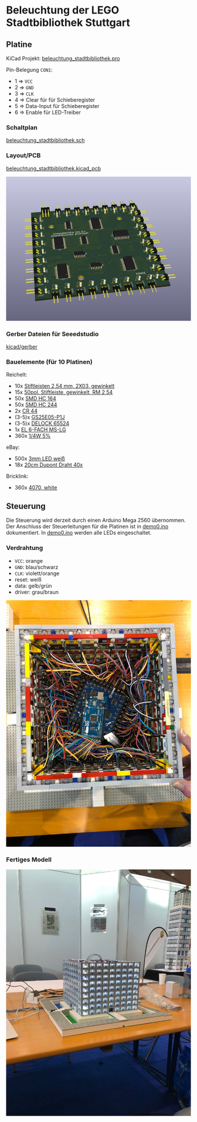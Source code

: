 # Beleuchtung der LEGO Stadtbibliothek Stuttgart

## Platine
KiCad Projekt:
[beleuchtung_stadtbibliothek.pro](./kicad/beleuchtung_stadtbibliothek.pro)

Pin-Belegung `CON1`:

 * 1 => `VCC`
 * 2 => `GND`
 * 3 => `CLK`
 * 4 => Clear für für Schieberegister
 * 5 => Data-Input für Schieberegister 
 * 6 => Enable für LED-Treiber 

### Schaltplan
[beleuchtung_stadtbibliothek.sch](./kicad/beleuchtung_stadtbibliothek.sch)

### Layout/PCB
[beleuchtung_stadtbibliothek.kicad_pcb](./kicad/beleuchtung_stadtbibliothek.kicad_pcb)
    

![./images/pcb_3d.png](./images/pcb_3d.png)

### Gerber Dateien für Seeedstudio
[kicad/gerber](./kicad/gerber)


### Bauelemente (für 10 Platinen)
Reichelt:

 * 10x [Stiftleisten 2,54 mm, 2X03, gewinkelt](https://www.reichelt.de/Stiftleisten/MPE-088-2-006/3/index.html?ACTION=3&LA=2&ARTICLE=119904&GROUPID=7434&artnr=MPE+088-2-006&SEARCH=%252A)
 * 15x [50pol. Stiftleiste, gewinkelt, RM 2,54](https://www.reichelt.de/Stiftleisten/SL-1X50W-2-54/3/index.html?ACTION=3&LA=2&ARTICLE=19509&GROUPID=7434&artnr=SL+1X50W+2%2C54&SEARCH=%252A)
 * 50x [SMD HC 164](https://www.reichelt.de/ICs-74HC-SMD/SMD-HC-164/3/index.html?ACTION=3&LA=2&ARTICLE=18650&GROUPID=2931&artnr=SMD+HC+164&SEARCH=%252A)
 * 50x [SMD HC 244](https://www.reichelt.de/ICs-74HC-SMD/SMD-HC-244/3/index.html?ACTION=3&LA=2&ARTICLE=18663&GROUPID=2931&artnr=SMD+HC+244&SEARCH=%252A)
 * 2x [CR 44](https://www.reichelt.de/Flussmittel-Loetpasten/CR-44/3/index.html?ACTION=3&LA=2&ARTICLE=6833&GROUPID=4132&artnr=CR+44&SEARCH=%252A)
 * (3-5)x [GS25E05-P1J](https://www.reichelt.de/Festspannungsnetzteile/GS25E05-P1J/3/index.html?ACTION=3&LA=2&ARTICLE=161618&GROUPID=4946&artnr=GS25E05-P1J&SEARCH=%252A)
 * (3-5)x [DELOCK 65524](https://www.reichelt.de/Hohlstecker/DELOCK-65524/3/index.html?ACTION=3&LA=2&ARTICLE=143219&GROUPID=7488&artnr=DELOCK+65524&SEARCH=%252A)
 * 1x [EL 6-FACH MS-LG](https://www.reichelt.de/Steckdosenleiste-allgemein/EL-6-FACH-MS-LG/3/index.html?ACTION=3&LA=446&ARTICLE=34994&GROUPID=4280&artnr=EL+6-FACH+MS-LG&SEARCH=mehrfachsteckdose)
 * 360x [1/4W 5%](https://www.reichelt.de/1-4W-5-/2/index.html?ACTION=2&LA=2&GROUPID=3061)

eBay:

 * 500x [3mm LED weiß](http://www.ebay.de/itm/Transparente-High-Quality-LEDs-Leucht-Dioden-in-verschiedenen-Grosen-und-Farben-/171370401875?var=&hash=item27e678d053:m:myDHtgaZcdvr4vHanhSXiCA)
 * 18x [20cm Dupont Draht 40x](http://www.ebay.de/itm/40x-Dupont-Draht-Rainbow-Color-Jumper-Kabel-Buchse-Buchse-20cm-/351673233241?hash=item51e15baf59:g:O0cAAOxyaTxTRRo8)

Bricklink:

 * 360x [4070, white](https://www.bricklink.com/v2/catalog/catalogitem.page?P=4070#T=S&C=1&O={"color":1})

## Steuerung
Die Steuerung wird derzeit durch einen Arduino Mega 2560 übernommen. Der Anschluss der Steuerleitungen für die Platinen ist in [demo0.ino](./src/demo0/demo0.ino) dokumentiert. In [demo0.ino](./src/demo0/demo0.ino) werden alle LEDs eingeschaltet.

### Verdrahtung

* `VCC`: orange
* `GND`: blau/schwarz
* `CLK`: violett/orange
* reset: weiß
* data: gelb/grün
* driver: grau/braun

![./images/cable_management.jpg](./images/cable_management.jpg)

### Fertiges Modell
![./images/finished.jpg](./images/finished.jpg)


